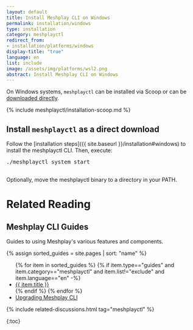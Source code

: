```yaml
---
layout: default
title: Install Meshplay CLI on Windows
permalink: installation/windows
type: installation
category: meshplayctl
redirect_from:
- installation/platforms/windows
display-title: "true"
language: en
list: include
image: /assets/img/platforms/wsl2.png
abstract: Install Meshplay CLI on Windows
---
```



On Windows systems, `meshplayctl` can be installed via Scoop or can be [downloaded directly](https://github.com/meshplay/meshplay/releases/latest).

{% include meshplayctl/installation-scoop.md %}

## Install `meshplayctl` as a direct download

Follow the [installation steps]({{ site.baseurl }}/installation#windows) to install the meshplayctl CLI. Then, execute:
<pre class="codeblock-pre">
<div class="codeblock"><div class="clipboardjs">./meshplayctl system start</div></div>
</pre>

Optionally, move the meshplayctl binary to a directory in your PATH.


<!-- Meshplay server supports customizing authentication flow callback URL, which can be configured in the following way
  <pre class="codeblock-pre">
  <div class="codeblock"><div class="clipboardjs">MESHPLAY_SERVER_CALLBACK_URL=https://custom-host ./meshplayctl system start</div></div>
  </pre>

Type `yes` when prompted to choose to configure a file. To get started, choose Docker as your platform to deploy Meshplay. -->

# Related Reading

## Meshplay CLI Guides

Guides to using Meshplay's various features and components.

{% assign sorted_guides = site.pages | sort: "name" %}

<ul>
  {% for item in sorted_guides %}
  {% if item.type=="guides" and item.category=="meshplayctl" and item.list!="exclude" and item.language=="en" -%}
    <li><a href="{{ site.baseurl }}{{ item.url }}">{{ item.title }}</a>
    </li>
    {% endif %}
  {% endfor %}
    <li><a href="{{ site.baseurl }}/installation/upgrades#upgrading-meshplay-cli">Upgrading Meshplay CLI</a></li>
</ul>

{% include related-discussions.html tag="meshplayctl" %}

{:toc}